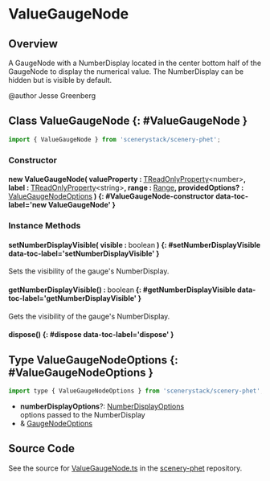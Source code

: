 # ValueGaugeNode

## Overview

A GaugeNode with a NumberDisplay located in the center bottom half of the GaugeNode to
display the numerical value. The NumberDisplay can be hidden but is visible by default.

@author Jesse Greenberg

## Class ValueGaugeNode {: #ValueGaugeNode }


```js
import { ValueGaugeNode } from 'scenerystack/scenery-phet';
```
### Constructor

#### new ValueGaugeNode( valueProperty : <span style="font-weight: 400;">[TReadOnlyProperty](../axon/TReadOnlyProperty.md)&lt;<span style="color: hsla(calc(var(--md-hue) + 180deg),80%,40%,1);">number</span>&gt;</span>, label : <span style="font-weight: 400;">[TReadOnlyProperty](../axon/TReadOnlyProperty.md)&lt;<span style="color: hsla(calc(var(--md-hue) + 180deg),80%,40%,1);">string</span>&gt;</span>, range : <span style="font-weight: 400;">[Range](../dot/Range.md)</span>, providedOptions? : <span style="font-weight: 400;">[ValueGaugeNodeOptions](../scenery-phet/ValueGaugeNode.md#ValueGaugeNodeOptions)</span> ) {: #ValueGaugeNode-constructor data-toc-label='new ValueGaugeNode' }

### Instance Methods

#### setNumberDisplayVisible( visible : <span style="font-weight: 400;"><span style="color: hsla(calc(var(--md-hue) + 180deg),80%,40%,1);">boolean</span></span> ) {: #setNumberDisplayVisible data-toc-label='setNumberDisplayVisible' }

Sets the visibility of the gauge's NumberDisplay.

#### getNumberDisplayVisible() : <span style="font-weight: 400;"><span style="color: hsla(calc(var(--md-hue) + 180deg),80%,40%,1);">boolean</span></span> {: #getNumberDisplayVisible data-toc-label='getNumberDisplayVisible' }

Gets the visibility of the gauge's NumberDisplay.

#### dispose() {: #dispose data-toc-label='dispose' }



## Type ValueGaugeNodeOptions {: #ValueGaugeNodeOptions }


```js
import type { ValueGaugeNodeOptions } from 'scenerystack/scenery-phet';
```


- **numberDisplayOptions**?: [NumberDisplayOptions](../scenery-phet/NumberDisplay.md#NumberDisplayOptions)
<br>  options passed to the NumberDisplay
- &amp; [GaugeNodeOptions](../scenery-phet/GaugeNode.md#GaugeNodeOptions)




## Source Code

See the source for [ValueGaugeNode.ts](https://github.com/phetsims/scenery-phet/blob/main/js/ValueGaugeNode.ts) in the [scenery-phet](https://github.com/phetsims/scenery-phet) repository.
